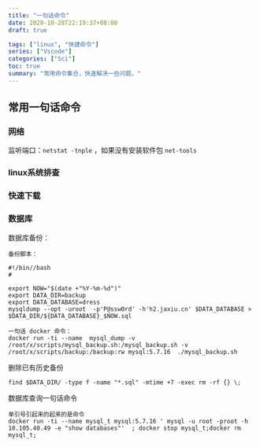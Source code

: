 ```yaml
---
title: "一句话命令"
date: 2020-10-28T22:19:37+08:00
draft: true

tags: ["linux", "快捷命令"]
series: ["Vscode"]
categories: ["Sci"]
toc: true
summary: "常用命令集合，快速解决一些问题。"
---
```

## 常用一句话命令

### 网络
监听端口：`netstat -tnple` ，如果没有安装软件包 `net-tools`

### linux系统排查

### 快速下载

### 数据库
数据库备份：
```
备份脚本：

#!/bin//bash
#

export NOW="$(date +"%Y-%m-%d")"
export DATA_DIR=backup
export DATA_DATABASE=dress
mysqldump --opt -uroot  -p'P@ssw0rd' -h'h2.jaxiu.cn' $DATA_DATABASE > $DATA_DIR/${DATA_DATABASE}_$NOW.sql

一句话 docker 命令：
docker run -ti --name  mysql_dump -v /root/x/scripts/mysql_backup.sh:/mysql_backup.sh -v /root/x/scripts/backup:/backup:rw mysql:5.7.16  ./mysql_backup.sh
```

删除已有历史备份
```
find $DATA_DIR/ -type f -name "*.sql" -mtime +7 -exec rm -rf {} \;
```


数据库查询一句话命令
```
单引号引起来的起来的是命令
docker run -ti --name mysql_t mysql:5.7.16 ' mysql -u root -proot -h 10.105.40.49 -e "show databases"'  ; docker stop mysql_t;docker rm mysql_t;
```
